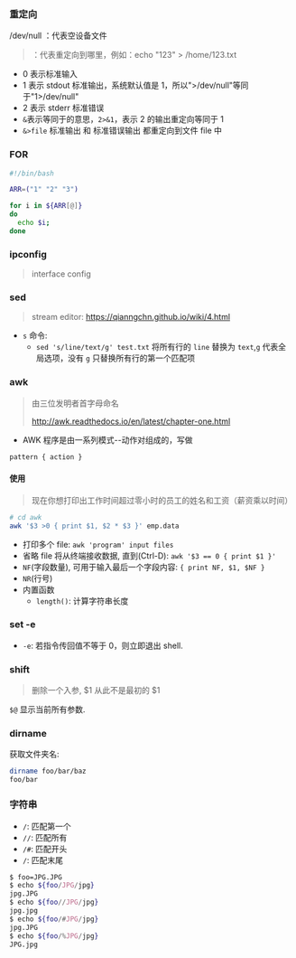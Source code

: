 ### 重定向

/dev/null ：代表空设备文件

> ：代表重定向到哪里，例如：echo "123" > /home/123.txt

* 0 表示标准输入
* 1 表示 stdout 标准输出，系统默认值是 1，所以">/dev/null"等同于"1>/dev/null"
* 2 表示 stderr 标准错误
* `&`表示等同于的意思，`2>&1`，表示 2 的输出重定向等同于 1
* `&>file` 标准输出 和 标准错误输出 都重定向到文件 file 中

### FOR

```sh
#!/bin/bash

ARR=("1" "2" "3")

for i in ${ARR[@]}
do
  echo $i;
done
```

### ipconfig

> interface config

### sed

> stream editor: https://qianngchn.github.io/wiki/4.html

* `s` 命令:
  * `sed 's/line/text/g' test.txt` 将所有行的 `line` 替换为 `text`,`g` 代表全局选项，没有 `g` 只替换所有行的第一个匹配项

### awk

> 由三位发明者首字母命名
>
> http://awk.readthedocs.io/en/latest/chapter-one.html

* AWK 程序是由一系列模式--动作对组成的，写做

```sh
pattern { action }
```

#### 使用

> 现在你想打印出工作时间超过零小时的员工的姓名和工资（薪资乘以时间）

```sh
# cd awk
awk '$3 >0 { print $1, $2 * $3 }' emp.data
```

* 打印多个 file: `awk 'program' input files`
* 省略 file 将从终端接收数据, 直到(Ctrl-D): `awk '$3 == 0 { print $1 }'`
* `NF`(字段数量), 可用于输入最后一个字段内容: `{ print NF, $1, $NF }`
* `NR`(行号)
* 内置函数
  * `length()`: 计算字符串长度

### set -e

* `-e`: 若指令传回值不等于 0，则立即退出 shell.

### shift

> 删除一个入参, $1 从此不是最初的 $1

`$@` 显示当前所有参数.

### dirname

获取文件夹名:

```sh
dirname foo/bar/baz
foo/bar
```

### 字符串

* `/`: 匹配第一个
* `//`: 匹配所有
* `/#`: 匹配开头
* `/`: 匹配末尾

```sh
$ foo=JPG.JPG
$ echo ${foo/JPG/jpg}
jpg.JPG
$ echo ${foo//JPG/jpg}
jpg.jpg
$ echo ${foo/#JPG/jpg}
jpg.JPG
$ echo ${foo/%JPG/jpg}
JPG.jpg
```
